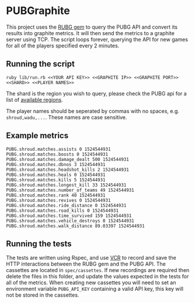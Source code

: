 # PUBGraphite

This project uses the [RUBG gem](https://github.com/dor-edras/RUBG) to query the PUBG API and convert its results into graphite metrics. It will then send the metrics to a graphite server using TCP. The script loops forever, querying the API for new games for all of the players specified every 2 minutes.

## Running the script
```
ruby lib/run.rb <<YOUR API KEY>> <<GRAPHITE IP>> <<GRAPHITE PORT>> <<SHARD>> <<PLAYER NAMES>>
```

The shard is the region you wish to query, please check the PUBG api for a list of [available regions](https://documentation.playbattlegrounds.com/en/making-requests.html#regions).

The player names should be seperated by commas with no spaces, e.g. `shroud,wadu,...`. These names are case sensitive.

## Example metrics
```
PUBG.shroud.matches.assists 0 1524544931
PUBG.shroud.matches.boosts 0 1524544931
PUBG.shroud.matches.damage_dealt 500 1524544931
PUBG.shroud.matches.dbnos 3 1524544931
PUBG.shroud.matches.headshot_kills 2 1524544931
PUBG.shroud.matches.heals 0 1524544931
PUBG.shroud.matches.kills 5 1524544931
PUBG.shroud.matches.longest_kill 33 1524544931
PUBG.shroud.matches.number_of_teams 49 1524544931
PUBG.shroud.matches.rank 40 1524544931
PUBG.shroud.matches.revives 0 1524544931
PUBG.shroud.matches.ride_distance 0 1524544931
PUBG.shroud.matches.road_kills 0 1524544931
PUBG.shroud.matches.time_survived 159 1524544931
PUBG.shroud.matches.vehicle_destroys 0 1524544931
PUBG.shroud.matches.walk_distance 89.03397 1524544931
```

## Running the tests
The tests are written using Rspec, and use [VCR](https://github.com/vcr/vcr) to record and save the HTTP interactions between the RUBG gem and the PUBG API. The cassettes are located in `spec/cassettes`. If new recordings are required then delete the files in this folder, and update the values expected in the tests for all of the metrics. When creating new cassettes you will need to set an environment variable `PUBG_API_KEY` containing a valid API key, this key will not be stored in the cassettes.
